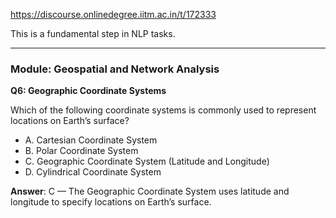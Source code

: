 https://discourse.onlinedegree.iitm.ac.in/t/172333

This is a fundamental step in NLP tasks.</p>
<hr/>
<h3><a class="anchor" href="#p-617737-module-geospatial-and-network-analysis-30" name="p-617737-module-geospatial-and-network-analysis-30"></a>Module: Geospatial and Network Analysis</h3>
<p><strong>Q6: Geographic Coordinate Systems</strong></p>
<p>Which of the following coordinate systems is commonly used to represent locations on Earth’s surface?</p>
<ul>
<li>A. Cartesian Coordinate System</li>
<li>B. Polar Coordinate System</li>
<li>C. Geographic Coordinate System (Latitude and Longitude)</li>
<li>D. Cylindrical Coordinate System</li>
</ul>
<p><strong>Answer</strong>: C — The Geographic Coordinate System uses latitude and longitude to specify locations on Earth’s surface.